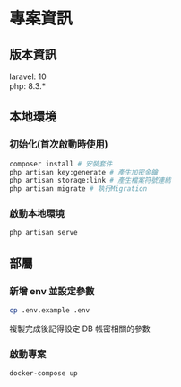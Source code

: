 # 專案資訊

## 版本資訊

laravel: 10  
php: 8.3.\*

## 本地環境

### 初始化(首次啟動時使用)

```bash
composer install # 安裝套件
php artisan key:generate # 產生加密金鑰
php artisan storage:link # 產生檔案符號連結
php artisan migrate # 執行Migration
```

### 啟動本地環境

```bash
php artisan serve
```

## 部屬

### 新增 env 並設定參數

```bash
cp .env.example .env
```

複製完成後記得設定 DB 帳密相關的參數

### 啟動專案

```bash
docker-compose up
```
